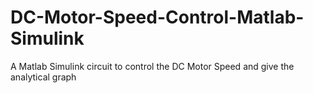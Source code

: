 # DC-Motor-Speed-Control-Matlab-Simulink
A Matlab Simulink circuit to control the DC Motor Speed and give the analytical graph
